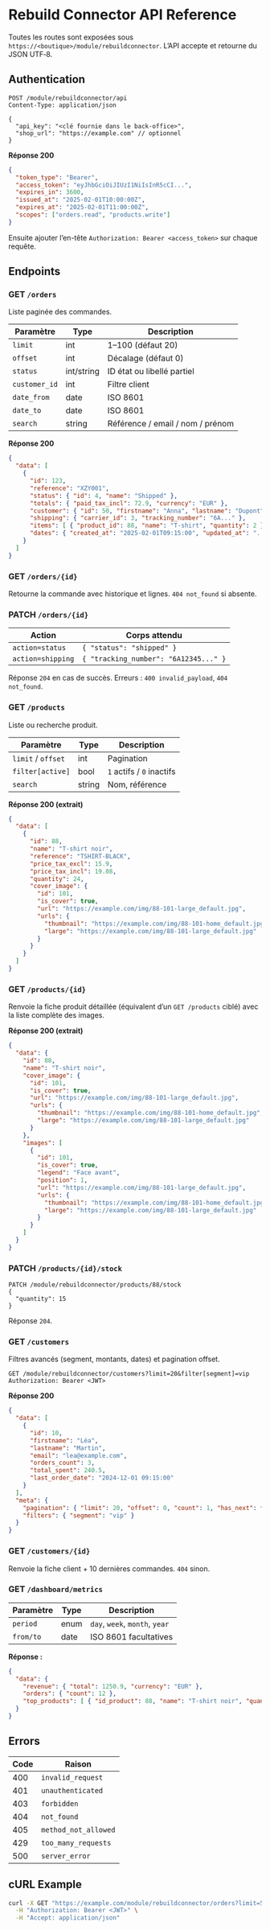 # Rebuild Connector API Reference

Toutes les routes sont exposées sous `https://<boutique>/module/rebuildconnector`. L’API accepte et retourne du JSON UTF‑8.

## Authentication

```http
POST /module/rebuildconnector/api
Content-Type: application/json

{
  "api_key": "<clé fournie dans le back-office>",
  "shop_url": "https://example.com" // optionnel
}
```

**Réponse 200**

```json
{
  "token_type": "Bearer",
  "access_token": "eyJhbGciOiJIUzI1NiIsInR5cCI...",
  "expires_in": 3600,
  "issued_at": "2025-02-01T10:00:00Z",
  "expires_at": "2025-02-01T11:00:00Z",
  "scopes": ["orders.read", "products.write"]
}
```

Ensuite ajouter l’en-tête `Authorization: Bearer <access_token>` sur chaque requête.

## Endpoints

### GET `/orders`

Liste paginée des commandes.

| Paramètre     | Type   | Description                          |
|---------------|--------|--------------------------------------|
| `limit`       | int    | 1–100 (défaut 20)                    |
| `offset`      | int    | Décalage (défaut 0)                  |
| `status`      | int/string | ID état ou libellé partiel    |
| `customer_id` | int    | Filtre client                        |
| `date_from`   | date   | ISO 8601                             |
| `date_to`     | date   | ISO 8601                             |
| `search`      | string | Référence / email / nom / prénom     |

**Réponse 200**

```json
{
  "data": [
    {
      "id": 123,
      "reference": "XZY001",
      "status": { "id": 4, "name": "Shipped" },
      "totals": { "paid_tax_incl": 72.9, "currency": "EUR" },
      "customer": { "id": 50, "firstname": "Anna", "lastname": "Dupont" },
      "shipping": { "carrier_id": 3, "tracking_number": "6A..." },
      "items": [ { "product_id": 88, "name": "T-shirt", "quantity": 2 } ],
      "dates": { "created_at": "2025-02-01T09:15:00", "updated_at": "..." }
    }
  ]
}
```

### GET `/orders/{id}`

Retourne la commande avec historique et lignes. `404 not_found` si absente.

### PATCH `/orders/{id}`

| Action                | Corps attendu                            |
|-----------------------|------------------------------------------|
| `action=status`       | `{ "status": "shipped" }`                |
| `action=shipping`     | `{ "tracking_number": "6A12345..." }`    |

Réponse `204` en cas de succès. Erreurs : `400 invalid_payload`, `404 not_found`.

### GET `/products`

Liste ou recherche produit.

| Paramètre          | Type   | Description                     |
|--------------------|--------|---------------------------------|
| `limit` / `offset` | int    | Pagination                      |
| `filter[active]`   | bool   | `1` actifs / `0` inactifs       |
| `search`           | string | Nom, référence                  |

**Réponse 200 (extrait)**

```json
{
  "data": [
    {
      "id": 88,
      "name": "T-shirt noir",
      "reference": "TSHIRT-BLACK",
      "price_tax_excl": 15.9,
      "price_tax_incl": 19.08,
      "quantity": 24,
      "cover_image": {
        "id": 101,
        "is_cover": true,
        "url": "https://example.com/img/88-101-large_default.jpg",
        "urls": {
          "thumbnail": "https://example.com/img/88-101-home_default.jpg",
          "large": "https://example.com/img/88-101-large_default.jpg"
        }
      }
    }
  ]
}
```

### GET `/products/{id}`

Renvoie la fiche produit détaillée (équivalent d’un `GET /products` ciblé) avec la liste complète des images.

**Réponse 200 (extrait)**

```json
{
  "data": {
    "id": 88,
    "name": "T-shirt noir",
    "cover_image": {
      "id": 101,
      "is_cover": true,
      "url": "https://example.com/img/88-101-large_default.jpg",
      "urls": {
        "thumbnail": "https://example.com/img/88-101-home_default.jpg",
        "large": "https://example.com/img/88-101-large_default.jpg"
      }
    },
    "images": [
      {
        "id": 101,
        "is_cover": true,
        "legend": "Face avant",
        "position": 1,
        "url": "https://example.com/img/88-101-large_default.jpg",
        "urls": {
          "thumbnail": "https://example.com/img/88-101-home_default.jpg",
          "large": "https://example.com/img/88-101-large_default.jpg"
        }
      }
    ]
  }
}
```

### PATCH `/products/{id}/stock`

```http
PATCH /module/rebuildconnector/products/88/stock
{
  "quantity": 15
}
```

Réponse `204`.

### GET `/customers`

Filtres avancés (segment, montants, dates) et pagination offset.

```http
GET /module/rebuildconnector/customers?limit=20&filter[segment]=vip
Authorization: Bearer <JWT>
```

**Réponse 200**

```json
{
  "data": [
    {
      "id": 10,
      "firstname": "Léa",
      "lastname": "Martin",
      "email": "lea@example.com",
      "orders_count": 3,
      "total_spent": 240.5,
      "last_order_date": "2024-12-01 09:15:00"
    }
  ],
  "meta": {
    "pagination": { "limit": 20, "offset": 0, "count": 1, "has_next": false },
    "filters": { "segment": "vip" }
  }
}
```

### GET `/customers/{id}`

Renvoie la fiche client + 10 dernières commandes. `404` sinon.

### GET `/dashboard/metrics`

| Paramètre | Type | Description                             |
|-----------|------|-----------------------------------------|
| `period`  | enum | `day`, `week`, `month`, `year`          |
| `from/to` | date | ISO 8601 facultatives                   |

**Réponse :**

```json
{
  "data": {
    "revenue": { "total": 1250.9, "currency": "EUR" },
    "orders": { "count": 12 },
    "top_products": [ { "id_product": 88, "name": "T-shirt noir", "quantity": 24 } ]
  }
}
```

## Errors

| Code | Raison                 |
|------|------------------------|
| 400  | `invalid_request`      |
| 401  | `unauthenticated`      |
| 403  | `forbidden`            |
| 404  | `not_found`            |
| 405  | `method_not_allowed`   |
| 429  | `too_many_requests`    |
| 500  | `server_error`         |

## cURL Example

```bash
curl -X GET "https://example.com/module/rebuildconnector/orders?limit=5" \
  -H "Authorization: Bearer <JWT>" \
  -H "Accept: application/json"
```
